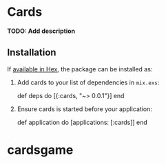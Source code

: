 # Cards

**TODO: Add description**

## Installation

If [available in Hex](https://hex.pm/docs/publish), the package can be installed as:

  1. Add cards to your list of dependencies in `mix.exs`:

        def deps do
          [{:cards, "~> 0.0.1"}]
        end

  2. Ensure cards is started before your application:

        def application do
          [applications: [:cards]]
        end

# cardsgame
